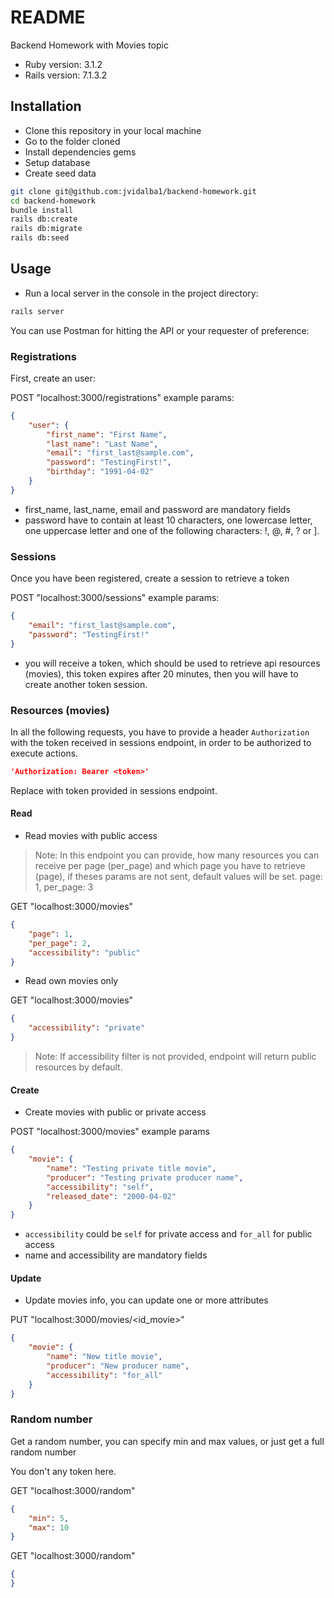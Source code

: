 # README

Backend Homework with Movies topic

- Ruby version: 3.1.2
- Rails version: 7.1.3.2

## Installation

- Clone this repository in your local machine
- Go to the folder cloned
- Install dependencies gems
- Setup database
- Create seed data

```bash
git clone git@github.com:jvidalba1/backend-homework.git
cd backend-homework
bundle install
rails db:create
rails db:migrate
rails db:seed
```

## Usage

- Run a local server in the console in the project directory:

```bash
rails server
```

You can use Postman for hitting the API or your requester of preference:

### Registrations 

First, create an user:

POST "localhost:3000/registrations"
example params:
```json
{
    "user": {
        "first_name": "First Name",
        "last_name": "Last Name",
        "email": "first_last@sample.com",
        "password": "TestingFirst!",
        "birthday": "1991-04-02"
    }
}
```

- first_name, last_name, email and password are mandatory fields
- password have to contain at least 10 characters, one lowercase letter, one
uppercase letter and one of the following characters: !, @, #, ? or ].

### Sessions

Once you have been registered, create a session to retrieve a token

POST "localhost:3000/sessions"
example params:
```json
{
    "email": "first_last@sample.com",
    "password": "TestingFirst!"
}
```
- you will receive a token, which should be used to retrieve api resources (movies),
this token expires after 20 minutes, then you will have to create another token session.

### Resources (movies)

In all the following requests, you have to provide a header `Authorization` with the token 
received in sessions endpoint, in order to be authorized to execute actions.

```json
'Authorization: Bearer <token>'
```
Replace <token> with token provided in sessions endpoint.

#### Read

- Read movies with public access
> Note: In this endpoint you can provide, how many resources you can receive
per page (per_page) and which page you have to retrieve (page), if theses params are not
sent, default values will be set. page: 1, per_page: 3

GET "localhost:3000/movies"
```json
{
    "page": 1,
    "per_page": 2,
    "accessibility": "public"
}
```

- Read own movies only

GET "localhost:3000/movies"
```json
{
    "accessibility": "private"
}
```

> Note: If accessibility filter is not provided, endpoint will return public resources
> by default.

#### Create

- Create movies with public or private access

POST "localhost:3000/movies"
example params
```json
{
    "movie": {
        "name": "Testing private title movie",
        "producer": "Testing private producer name",
        "accessibility": "self",
        "released_date": "2000-04-02"
    }
}
```
- `accessibility` could be `self` for private access and `for_all` for public access
- name and accessibility are mandatory fields

#### Update

- Update movies info, you can update one or more attributes

PUT "localhost:3000/movies/<id_movie>"
```json
{
    "movie": {
        "name": "New title movie",
        "producer": "New producer name",
        "accessibility": "for_all"
    }
}
```


### Random number 

Get a random number, you can specify min and max values,
or just get a full random number

You don't any token here.

GET "localhost:3000/random"
```json
{
    "min": 5,
    "max": 10
}
```

GET "localhost:3000/random"
```json
{
}
```
